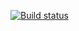 [![Build status](https://ci.appveyor.com/api/projects/status/v0wriil640xru7jf/branch/main?svg=true)](https://ci.appveyor.com/project/TriksterTripster/postman/branch/main)
